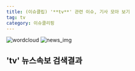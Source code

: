 ```yaml
---
title: (이슈클립) '**tv**' 관련 이슈, 기사 모아 보기
tag: tv
category: 이슈클리핑
---
```

![wordcloud](https://s3.ap-northeast-2.amazonaws.com/lyrics101-wordcloud/2018-09-28-1538144265.png)
![news_img](https://user-images.githubusercontent.com/42597476/44507050-1206f400-a6e4-11e8-8d98-7ffbfebb353f.png)
## **'**tv**'** 뉴스속보 검색결과

